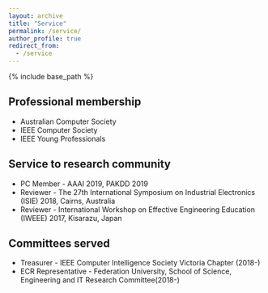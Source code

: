 ```yaml
---
layout: archive
title: "Service"
permalink: /service/
author_profile: true
redirect_from:
  - /service
---
```


{% include base_path %}

Professional membership
-----------------------
* Australian Computer Society
* IEEE Computer Society
* IEEE Young Professionals

Service to research community
-----------------------------
* PC Member - AAAI 2019, PAKDD 2019
* Reviewer - The 27th International Symposium on Industrial Electronics (ISIE) 2018, Cairns, Australia
* Reviewer - International Workshop on Effective Engineering Education (IWEEE) 2017, Kisarazu, Japan

Committees served
-----------------
* Treasurer - IEEE Computer Intelligence Society Victoria Chapter (2018-)
* ECR Representative - Federation University, School of Science, Engineering and IT Research Committee(2018-)


